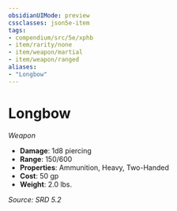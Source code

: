 ```yaml
---
obsidianUIMode: preview
cssclasses: json5e-item
tags:
- compendium/src/5e/xphb
- item/rarity/none
- item/weapon/martial
- item/weapon/ranged
aliases: 
- "Longbow"
---
```

# Longbow
*Weapon*  

- **Damage**: 1d8 piercing
- **Range**: 150/600
- **Properties**: Ammunition, Heavy, Two-Handed
- **Cost**: 50 gp
- **Weight**: 2.0 lbs.

*Source: SRD 5.2*